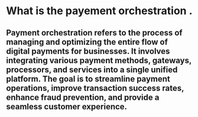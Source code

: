 # What is the payement orchestration .
Payment orchestration refers to the process of managing and optimizing the entire flow of digital payments for businesses. It involves integrating various payment methods, gateways, processors, and services into a single unified platform. The goal is to streamline payment operations, improve transaction success rates, enhance fraud prevention, and provide a seamless customer experience. 
- 
